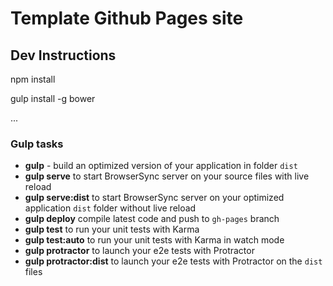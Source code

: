 # Template Github Pages site



## Dev Instructions

npm install

gulp install -g bower

...

### Gulp tasks

* __gulp__ - build an optimized version of your application in folder `dist`
* __gulp serve__ to start BrowserSync server on your source files with live reload
* __gulp serve:dist__ to start BrowserSync server on your optimized application `dist` folder without live reload
* __gulp deploy__ compile latest code and push to `gh-pages` branch
* __gulp test__ to run your unit tests with Karma
* __gulp test:auto__ to run your unit tests with Karma in watch mode
* __gulp protractor__ to launch your e2e tests with Protractor
* __gulp protractor:dist__ to launch your e2e tests with Protractor on the `dist` files
